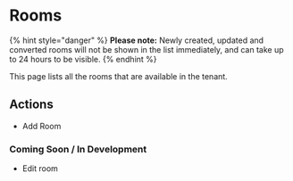 # Rooms

{% hint style="danger" %}
**Please note:** Newly created, updated and converted rooms will not be shown in the list immediately, and can take up to 24 hours to be visible.
{% endhint %}

This page lists all the rooms that are available in the tenant.

## Actions

* Add Room

### Coming Soon / In Development

* Edit room

